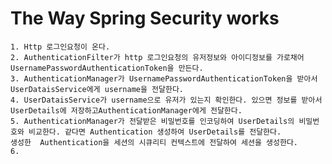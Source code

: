 # The Way Spring Security works
    1. Http 로그인요청이 온다.
    2. AuthenticationFilter가 http 로그인요청의 유저정보와 아이디정보를 가로채어 UsernamePasswordAuthenticationToken을 만든다.
    3. AuthenticationManager가 UsernamePasswordAuthenticationToken을 받아서 UserDataisService에게 username을 전달한다.
    4. UserDataisService가 username으로 유저가 있는지 확인한다. 있으면 정보를 받아서 UserDetails에 저장하고AuthenticationManager에게 전달한다.
    5. AuthenticationManager가 전달받은 비밀번호를 인코딩하여 UserDetails의 비밀번호와 비교한다. 같다면 Authentication 생성하여 UserDetails를 전달한다.
    생성한  Authentication을 세션의 시큐리티 컨텍스트에 전달하여 세션을 생성한다.
    6. 
